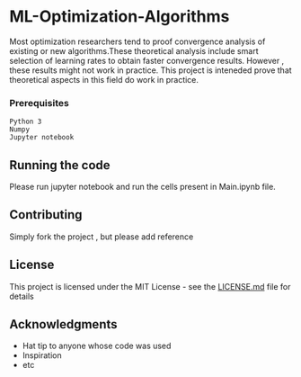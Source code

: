 # ML-Optimization-Algorithms

Most optimization researchers tend to proof convergence analysis of existing or new algorithms.These theoretical analysis include smart selection of learning rates to obtain faster convergence results. However , these results might not work in practice. This project is inteneded prove that theoretical aspects in this field do work in practice. 


### Prerequisites

```
Python 3
Numpy
Jupyter notebook
```

## Running the code

Please run jupyter notebook and run the cells present in Main.ipynb file.


## Contributing

Simply fork the project , but please add reference

## License

This project is licensed under the MIT License - see the [LICENSE.md](LICENSE.md) file for details

## Acknowledgments

* Hat tip to anyone whose code was used
* Inspiration
* etc
